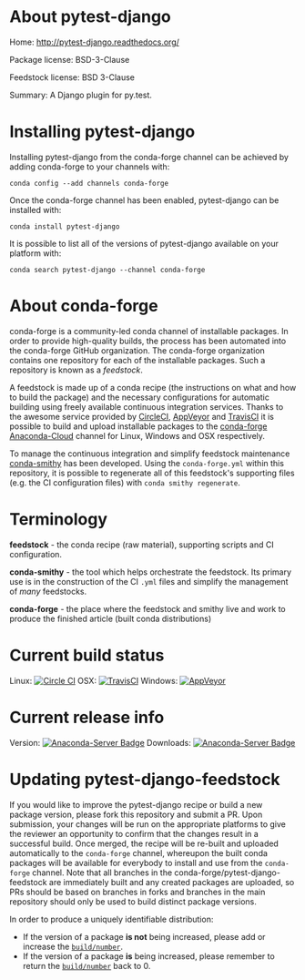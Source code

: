 About pytest-django
===================

Home: http://pytest-django.readthedocs.org/

Package license: BSD-3-Clause

Feedstock license: BSD 3-Clause

Summary: A Django plugin for py.test.



Installing pytest-django
========================

Installing pytest-django from the conda-forge channel can be achieved by adding conda-forge to your channels with:

```
conda config --add channels conda-forge
```

Once the conda-forge channel has been enabled, pytest-django can be installed with:

```
conda install pytest-django
```

It is possible to list all of the versions of pytest-django available on your platform with:

```
conda search pytest-django --channel conda-forge
```


About conda-forge
=================

conda-forge is a community-led conda channel of installable packages.
In order to provide high-quality builds, the process has been automated into the
conda-forge GitHub organization. The conda-forge organization contains one repository
for each of the installable packages. Such a repository is known as a *feedstock*.

A feedstock is made up of a conda recipe (the instructions on what and how to build
the package) and the necessary configurations for automatic building using freely
available continuous integration services. Thanks to the awesome service provided by
[CircleCI](https://circleci.com/), [AppVeyor](http://www.appveyor.com/)
and [TravisCI](https://travis-ci.org/) it is possible to build and upload installable
packages to the [conda-forge](https://anaconda.org/conda-forge)
[Anaconda-Cloud](http://docs.anaconda.org/) channel for Linux, Windows and OSX respectively.

To manage the continuous integration and simplify feedstock maintenance
[conda-smithy](http://github.com/conda-forge/conda-smithy) has been developed.
Using the ``conda-forge.yml`` within this repository, it is possible to regenerate all of
this feedstock's supporting files (e.g. the CI configuration files) with ``conda smithy regenerate``.


Terminology
===========

**feedstock** - the conda recipe (raw material), supporting scripts and CI configuration.

**conda-smithy** - the tool which helps orchestrate the feedstock.
                   Its primary use is in the construction of the CI ``.yml`` files
                   and simplify the management of *many* feedstocks.

**conda-forge** - the place where the feedstock and smithy live and work to
                  produce the finished article (built conda distributions)

Current build status
====================

Linux: [![Circle CI](https://circleci.com/gh/conda-forge/pytest-django-feedstock.svg?style=shield)](https://circleci.com/gh/conda-forge/pytest-django-feedstock)
OSX: [![TravisCI](https://travis-ci.org/conda-forge/pytest-django-feedstock.svg?branch=master)](https://travis-ci.org/conda-forge/pytest-django-feedstock)
Windows: [![AppVeyor](https://ci.appveyor.com/api/projects/status/github/conda-forge/pytest-django-feedstock?svg=True)](https://ci.appveyor.com/project/conda-forge/pytest-django-feedstock/branch/master)

Current release info
====================
Version: [![Anaconda-Server Badge](https://anaconda.org/conda-forge/pytest-django/badges/version.svg)](https://anaconda.org/conda-forge/pytest-django)
Downloads: [![Anaconda-Server Badge](https://anaconda.org/conda-forge/pytest-django/badges/downloads.svg)](https://anaconda.org/conda-forge/pytest-django)


Updating pytest-django-feedstock
================================

If you would like to improve the pytest-django recipe or build a new
package version, please fork this repository and submit a PR. Upon submission,
your changes will be run on the appropriate platforms to give the reviewer an
opportunity to confirm that the changes result in a successful build. Once
merged, the recipe will be re-built and uploaded automatically to the
`conda-forge` channel, whereupon the built conda packages will be available for
everybody to install and use from the `conda-forge` channel.
Note that all branches in the conda-forge/pytest-django-feedstock are
immediately built and any created packages are uploaded, so PRs should be based
on branches in forks and branches in the main repository should only be used to
build distinct package versions.

In order to produce a uniquely identifiable distribution:
 * If the version of a package **is not** being increased, please add or increase
   the [``build/number``](http://conda.pydata.org/docs/building/meta-yaml.html#build-number-and-string).
 * If the version of a package **is** being increased, please remember to return
   the [``build/number``](http://conda.pydata.org/docs/building/meta-yaml.html#build-number-and-string)
   back to 0.
